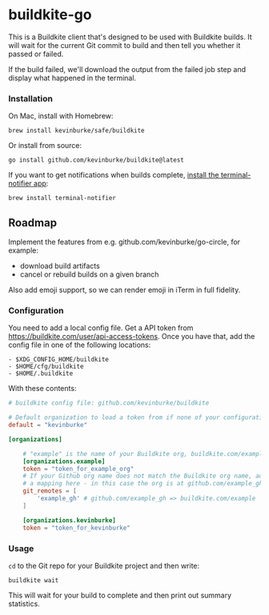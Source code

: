 # buildkite-go

This is a Buildkite client that's designed to be used with Buildkite builds. It
will wait for the current Git commit to build and then tell you whether it
passed or failed.

If the build failed, we'll download the output from the failed job step and
display what happened in the terminal.

### Installation

On Mac, install with Homebrew:

```
brew install kevinburke/safe/buildkite
```

Or install from source:

```
go install github.com/kevinburke/buildkite@latest
```

If you want to get notifications when builds complete, [install the
terminal-notifier app][terminal-notifier]:

```
brew install terminal-notifier
```

[terminal-notifier]: https://github.com/julienXX/terminal-notifier

## Roadmap

Implement the features from e.g. github.com/kevinburke/go-circle, for example:

- download build artifacts
- cancel or rebuild builds on a given branch

Also add emoji support, so we can render emoji in iTerm in full fidelity.

### Configuration

You need to add a local config file. Get a API token from
https://buildkite.com/user/api-access-tokens. Once you have that, add the config
file in one of the following locations:

```
- $XDG_CONFIG_HOME/buildkite
- $HOME/cfg/buildkite
- $HOME/.buildkite
```

With these contents:

```toml
# buildkite config file: github.com/kevinburke/buildkite

# Default organization to load a token from if none of your configurations match.
default = "kevinburke"

[organizations]

    # "example" is the name of your Buildkite org, buildkite.com/example
    [organizations.example]
    token = "token_for_example_org"
    # If your Github org name does not match the Buildkite org name, add
    # a mapping here - in this case the org is at github.com/example_gh
    git_remotes = [
        'example_gh' # github.com/example_gh => buildkite.com/example
    ]

    [organizations.kevinburke]
    token = "token_for_kevinburke"
```

### Usage

`cd` to the Git repo for your Buildkite project and then write:

```
buildkite wait
```

This will wait for your build to complete and then print out summary statistics.
